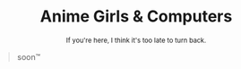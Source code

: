 <div align="center">

  # Anime Girls & Computers

  <sub>If you're here, I think it's too late to turn back.</sub>

</div>

> soon™️